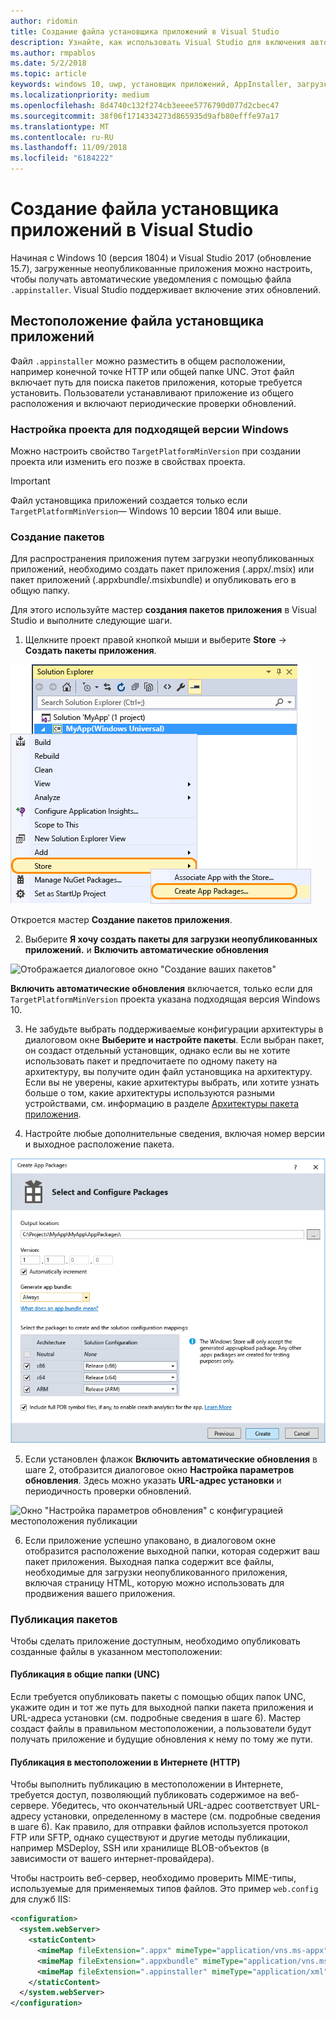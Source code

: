 ```yaml
---
author: ridomin
title: Создание файла установщика приложений в Visual Studio
description: Узнайте, как использовать Visual Studio для включения автоматических обновлений с помощью файла .appinstaller.
ms.author: rmpablos
ms.date: 5/2/2018
ms.topic: article
keywords: windows 10, uwp, установщик приложений, AppInstaller, загрузка неопубликованного приложения
ms.localizationpriority: medium
ms.openlocfilehash: 8d4740c132f274cb3eeee5776790d077d2cbec47
ms.sourcegitcommit: 38f06f1714334273d865935d9afb80efffe97a17
ms.translationtype: MT
ms.contentlocale: ru-RU
ms.lasthandoff: 11/09/2018
ms.locfileid: "6184222"
---
```

# <a name="create-an-app-installer-file-with-visual-studio"></a>Создание файла установщика приложений в Visual Studio

Начиная с Windows 10 (версия 1804) и Visual Studio 2017 (обновление 15.7), загруженные неопубликованные приложения можно настроить, чтобы получать автоматические уведомления с помощью файла `.appinstaller`. Visual Studio поддерживает включение этих обновлений.

## <a name="app-installer-file-location"></a>Местоположение файла установщика приложений
Файл `.appinstaller` можно разместить в общем расположении, например конечной точке HTTP или общей папке UNC. Этот файл включает путь для поиска пакетов приложения, которые требуется установить. Пользователи устанавливают приложение из общего расположения и включают периодические проверки обновлений. 


### <a name="configure-the-project-to-target-the-correct-windows-version"></a>Настройка проекта для подходящей версии Windows

Можно настроить свойство `TargetPlatformMinVersion` при создании проекта или изменить его позже в свойствах проекта. 

>[!IMPORTANT]
> Файл установщика приложений создается только если `TargetPlatformMinVersion`— Windows 10 версии 1804 или выше.


### <a name="create-packages"></a>Создание пакетов

Для распространения приложения путем загрузки неопубликованных приложений, необходимо создать пакет приложения (.appx/.msix) или пакет приложений (.appxbundle/.msixbundle) и опубликовать его в общую папку.

Для этого используйте мастер **создания пакетов приложения** в Visual Studio и выполните следующие шаги.

1. Щелкните проект правой кнопкой мыши и выберите **Store** -> **Создать пакеты приложения**.  

![Контекстное меню с возможностью перехода в мастер создания пакетов приложений](images/packaging-screen2.jpg)   

Откроется мастер **Создание пакетов приложения**.

2. Выберите **Я хочу создать пакеты для загрузки неопубликованных приложений.** и **Включить автоматические обновления**  

![Отображается диалоговое окно "Создание ваших пакетов"](images/select-sideloading.png)  

**Включить автоматические обновления** включается, только если для `TargetPlatformMinVersion` проекта указана подходящая версия Windows 10.

3. Не забудьте выбрать поддерживаемые конфигурации архитектуры в диалоговом окне **Выберите и настройте пакеты**. Если выбран пакет, он создаст отдельный установщик, однако если вы не хотите использовать пакет и предпочитаете по одному пакету на архитектуру, вы получите один файл установщика на архитектуру.  Если вы не уверены, какие архитектуры выбрать, или хотите узнать больше о том, какие архитектуры используются разными устройствами, см. информацию в разделе [Архитектуры пакета приложения](device-architecture.md).

4. Настройте любые дополнительные сведения, включая номер версии и выходное расположение пакета.

![Окно "Создание пакетов приложений" с конфигурацией пакета](images/packaging-screen5.jpg)  

5. Если установлен флажок **Включить автоматические обновления** в шаге 2, отобразится диалоговое окно **Настройка параметров обновления**. Здесь можно указать **URL-адрес установки** и периодичность проверки обновлений.

![Окно "Настройка параметров обновления" с конфигурацией местоположения публикации](images/sideloading-screen.png)  

6. Если приложение успешно упаковано, в диалоговом окне отобразится расположение выходной папки, которая содержит ваш пакет приложения. Выходная папка содержит все файлы, необходимые для загрузки неопубликованного приложения, включая страницу HTML, которую можно использовать для продвижения вашего приложения.

### <a name="publish-packages"></a>Публикация пакетов

Чтобы сделать приложение доступным, необходимо опубликовать созданные файлы в указанном местоположении:

#### <a name="publish-to-shared-folders-unc"></a>Публикация в общие папки (UNC)

Если требуется опубликовать пакеты с помощью общих папок UNC, укажите один и тот же путь для выходной папки пакета приложения и URL-адреса установки (см. подробные сведения в шаге 6). Мастер создаст файлы в правильном местоположении, а пользователи будут получать приложение и будущие обновления к нему по тому же пути.

#### <a name="publish-to-a-web-location-http"></a>Публикация в местоположении в Интернете (HTTP)

Чтобы выполнить публикацию в местоположении в Интернете, требуется доступ, позволяющий публиковать содержимое на веб-сервере. Убедитесь, что окончательный URL-адрес соответствует URL-адресу установки, определенному в мастере (см. подробные сведения в шаге 6). Как правило, для отправки файлов используется протокол FTP или SFTP, однако существуют и другие методы публикации, например MSDeploy, SSH или хранилище BLOB-объектов (в зависимости от вашего интернет-провайдера).

Чтобы настроить веб-сервер, необходимо проверить MIME-типы, используемые для применяемых типов файлов. Это пример `web.config` для служб IIS:

```xml
<configuration>
  <system.webServer>
    <staticContent>
      <mimeMap fileExtension=".appx" mimeType="application/vns.ms-appx" />
      <mimeMap fileExtension=".appxbundle" mimeType="application/vns.ms-appx" />
      <mimeMap fileExtension=".appinstaller" mimeType="application/xml" />
    </staticContent>  
  </system.webServer>  
</configuration>
```




















